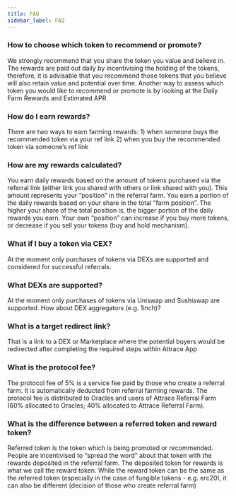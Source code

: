 ```yaml
---
title: FAQ
sidebar_label: FAQ
---
```




### How to choose which token to recommend or promote? 
We strongly recommend that you share the token you value and believe in. The rewards are paid out daily by incentivising the holding of the tokens, therefore, it is advisable that you recommend those tokens that you believe will also retain value and potential over time. Another way to assess which token you would like to recommend or promote is by looking at the Daily Farm Rewards and Estimated APR. 

### How do I earn rewards? 
There are two ways to earn farming rewards: 1) when someone buys the recommended token via your ref link 2) when you buy the recommended token via someone’s ref link

### How are my rewards calculated? 
You earn daily rewards based on the amount of tokens purchased via the referral link (either link you shared with others or link shared with you). This amount represents your “position” in the referral farm. You earn a portion of the daily rewards based on your share in the total “farm position”. The higher your share of the total position is, the bigger portion of the daily rewards you earn. Your own “position” can increase if you buy more tokens, or decrease if you sell your tokens (buy and hold mechanism).

### What if I buy a token via CEX? 
At the moment only purchases of tokens via DEXs are supported and considered for successful referrals.  

### What DEXs are supported?
At the moment only purchases of tokens via Uniswap and Sushiswap are supported. How about DEX aggregators (e.g. 1inch)? 

### What is a target redirect link?
That is a link to a DEX or Marketplace where the potential buyers would be redirected after completing the required steps within Attrace App

### What is the protocol fee?
The protocol fee of 5% is a service fee paid by those who create a referral farm. It is automatically deducted from referral farming rewards. The protocol fee is distributed to Oracles and users of Attrace Referral Farm (60% allocated to Oracles; 40% allocated to Attrace Referral Farm). 

### What is the difference between a referred token and reward token?   
Referred token is the token which is being promoted or recommended. People are incentivised to “spread the word” about that token with the rewards deposited in the referral farm. The deposited token for rewards is what we call the reward token. While the reward token can be the same as the referred token (especially in the case of fungible tokens - e.g. erc20), it can also be different (decision of those who create referral farm)  
